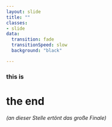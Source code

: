 ```yaml
---
layout: slide
title: ""
classes:
- slide
data:
  transition: fade
  transitionSpeed: slow
  background: "black"

---
```


<h3 data-fragment-index="1" class="fragment fade-out" style="-webkit-transition-duration: 3s; -moz-transition-duration: 3s; transition-duration: 3s; -webkit-transition-delay: 3s; -moz-transition-delay: 3s; transition-delay: 3s;">this is</h3>
<h1 data-fragment-index="1" class="fragment fade-in" style="-webkit-transition-duration: 2s; -moz-transition-duration: 2s; transition-duration: 2s;"><span data-fragment-index="1" class="fragment fade-out" style="-webkit-transition-duration: 6s; -moz-transition-duration: 6s; transition-duration: 6s; -webkit-transition-delay: 9s; -moz-transition-delay: 9s; transition-delay: 9s;">the end</span></h1>
<h6 data-fragment-index="1" class="fragment fade-in" style="-webkit-transition-duration: 2s; -moz-transition-duration: 2s; transition-duration: 2s; -webkit-transition-delay: 3s; -moz-transition-delay: 3s; transition-delay: 3s;"><span data-fragment-index="1" class="fragment fade-out" style="-webkit-transition-duration: 3s; -moz-transition-duration: 3s; transition-duration: 3s; -webkit-transition-delay: 6s; -moz-transition-delay: 6s; transition-delay: 6s;">(an dieser Stelle ertönt das große Finale)</span></h6>
